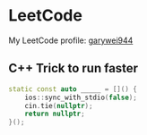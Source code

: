 # LeetCode

My LeetCode profile: [garywei944](https://leetcode.com/garywei944/)

## C++ Trick to run faster
```cpp
static const auto _____ = []() {
    ios::sync_with_stdio(false);
    cin.tie(nullptr);
    return nullptr;
}();
```
